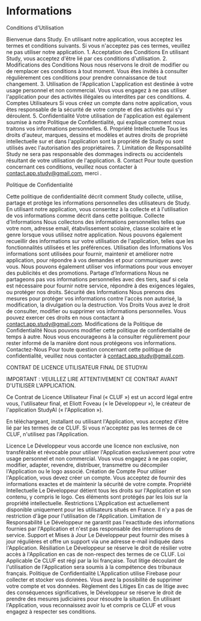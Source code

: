 # Informations
Conditions d'Utilisation

Bienvenue dans Study. En utilisant notre application, vous acceptez les termes et conditions suivants. Si vous n'acceptez pas ces termes, veuillez ne pas utiliser notre application. 1. Acceptation des Conditions En utilisant Study, vous acceptez d'être lié par ces conditions d'utilisation. 2. Modifications des Conditions Nous nous réservons le droit de modifier ou de remplacer ces conditions à tout moment. Vous êtes invités à consulter régulièrement ces conditions pour prendre connaissance de tout changement. 3. Utilisation de l'Application L'application est destinée à votre usage personnel et non commercial. Vous vous engagez à ne pas utiliser l'application pour des activités illégales ou interdites par ces conditions. 4. Comptes Utilisateurs Si vous créez un compte dans notre application, vous êtes responsable de la sécurité de votre compte et des activités qui s'y déroulent. 5. Confidentialité Votre utilisation de l'application est également soumise à notre Politique de Confidentialité, qui explique comment nous traitons vos informations personnelles. 6. Propriété Intellectuelle Tous les droits d'auteur, marques, dessins et modèles et autres droits de propriété intellectuelle sur et dans l'application sont la propriété de Study ou sont utilisés avec l'autorisation des propriétaires. 7. Limitation de Responsabilité Study ne sera pas responsable des dommages indirects ou accidentels résultant de votre utilisation de l'application. 8. Contact Pour toute question concernant ces conditions, veuillez nous contacter à contact.app.study@gmail.com, merci .

Politique de Confidentialité

Cette politique de confidentialité décrit comment Study collecte, utilise, partage et protège les informations personnelles des utilisateurs de Study. En utilisant notre application, vous consentez à la collecte et à l'utilisation de vos informations comme décrit dans cette politique. Collecte d'Informations Nous collectons des informations personnelles telles que votre nom, adresse email, étabvlissement scolaire, classe scolaire et le genre lorsque vous utilisez notre application. Nous pouvons également recueillir des informations sur votre utilisation de l'application, telles que les fonctionnalités utilisées et les préférences. Utilisation des Informations Vos informations sont utilisées pour fournir, maintenir et améliorer notre application, pour répondre à vos demandes et pour communiquer avec vous. Nous pouvons également utiliser vos informations pour vous envoyer des publicités et des promotions. Partage d'Informations Nous ne partageons pas vos informations personnelles avec des tiers, sauf si cela est nécessaire pour fournir notre service, répondre à des exigences légales, ou protéger nos droits. Sécurité des Informations Nous prenons des mesures pour protéger vos informations contre l'accès non autorisé, la modification, la divulgation ou la destruction. Vos Droits Vous avez le droit de consulter, modifier ou supprimer vos informations personnelles. Vous pouvez exercer ces droits en nous contactant à contact.app.study@gmail.com. Modifications de la Politique de Confidentialité Nous pouvons modifier cette politique de confidentialité de temps à autre. Nous vous encourageons à la consulter régulièrement pour rester informé de la manière dont nous protégeons vos informations. Contactez-Nous Pour toute question concernant cette politique de confidentialité, veuillez nous contacter à contact.app.study@gmail.com.

CONTRAT DE LICENCE UTILISATEUR FINAL DE STUDYAI

IMPORTANT : VEUILLEZ LIRE ATTENTIVEMENT CE CONTRAT AVANT D'UTILISER L'APPLICATION.

Ce Contrat de Licence Utilisateur Final (« CLUF ») est un accord légal entre vous, l'utilisateur final, et Eliott Foveau (« le Développeur »), le créateur de l'application StudyAI (« l'Application »).

En téléchargeant, installant ou utilisant l'Application, vous acceptez d'être lié par les termes de ce CLUF. Si vous n'acceptez pas les termes de ce CLUF, n'utilisez pas l'Application.

Licence Le Développeur vous accorde une licence non exclusive, non transférable et révocable pour utiliser l'Application exclusivement pour votre usage personnel et non commercial. Vous vous engagez à ne pas copier, modifier, adapter, revendre, distribuer, transmettre ou décompiler l'Application ou le logo associé. Création de Compte Pour utiliser l'Application, vous devez créer un compte. Vous acceptez de fournir des informations exactes et de maintenir la sécurité de votre compte. Propriété Intellectuelle Le Développeur détient tous les droits sur l'Application et son contenu, y compris le logo. Ces éléments sont protégés par les lois sur la propriété intellectuelle. Restrictions L'Application est actuellement disponible uniquement pour les utilisateurs situés en France. Il n'y a pas de restriction d'âge pour l'utilisation de l'Application. Limitation de Responsabilité Le Développeur ne garantit pas l'exactitude des informations fournies par l'Application et n'est pas responsable des interruptions de service. Support et Mises à Jour Le Développeur peut fournir des mises à jour régulières et offre un support via une adresse e-mail indiquée dans l'Application. Résiliation Le Développeur se réserve le droit de résilier votre accès à l'Application en cas de non-respect des termes de ce CLUF. Loi Applicable Ce CLUF est régi par la loi française. Tout litige découlant de l'utilisation de l'Application sera soumis à la compétence des tribunaux français. Politique de Confidentialité L'Application utilise Firebase pour collecter et stocker vos données. Vous avez la possibilité de supprimer votre compte et vos données. Règlement des Litiges En cas de litige avec des conséquences significatives, le Développeur se réserve le droit de prendre des mesures judiciaires pour résoudre la situation. En utilisant l'Application, vous reconnaissez avoir lu et compris ce CLUF et vous engagez à respecter ses conditions.
